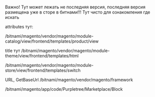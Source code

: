 Важно! Тут может лежать не последняя версия, последняя версия размещена уже в сторе в битнами!!!
Тут чисто для ознакомления где искать

attributes тут:

/bitnami/magento/vendor/magento/module-catalog/view/frontend/templates/product/view


title тут
/bitnami/magento/vendor/magento/module-theme/view/frontend/templates/html


/bitnami/magento/vendor/magento/module-store/view/frontend/templates/switch


URL, GetBaseUrl
/bitnami/magento/vendor/magento/framework



/bitnami/magento/app/code/Purpletree/Marketplace/Block